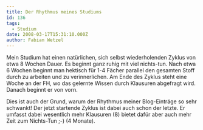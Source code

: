 ```yaml
---
title: Der Rhythmus meines Studiums
id: 136
tags:
  - Studium
date: 2008-03-17T15:31:10.000Z
author: Fabian Wetzel
---
```


Mein Studium hat einen natürlichen, sich selbst wiederholenden Zyklus von etwa 8 Wochen Dauer. Es beginnt ganz ruhig mit viel nichts-tun. Nach etwa 6 Wochen beginnt man hektisch für 1-4 Fächer parallel den gesamten Stoff durch zu arbeiten und zu verinnerlichen. Am Ende des Zyklus steht eine Woche an der FH, wo das gelernte Wissen durch Klausuren abgefragt wird. Danach beginnt er von vorn.

Dies ist auch der Grund, warum der Rhythmus meiner Blog-Einträge so sehr schwankt! Der jetzt startende Zyklus ist dabei auch schon der letzte. Er umfasst dabei wesentlich mehr Klausuren (8) bietet dafür aber auch mehr Zeit zum Nichts-Tun ;-) (4 Monate).
